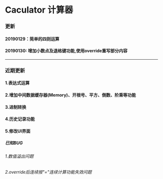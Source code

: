# Caculator 计算器
###	更新	
####	20190129：简单的四则运算
####    20190130: 增加小数点及退格键功能,使用override重写部分内容
***
###	近期更新
####	1.表达式运算
####	2.增加中间数据缓存器(Memory)、开根号、平方、倒数、阶乘等功能
####	3.进制转换
####	4.历史记录功能
####	5.修改UI界面

#####	已知BUG
######	1.数值溢出问题
######	2.override后连续按"="连续计算功能失效问题
